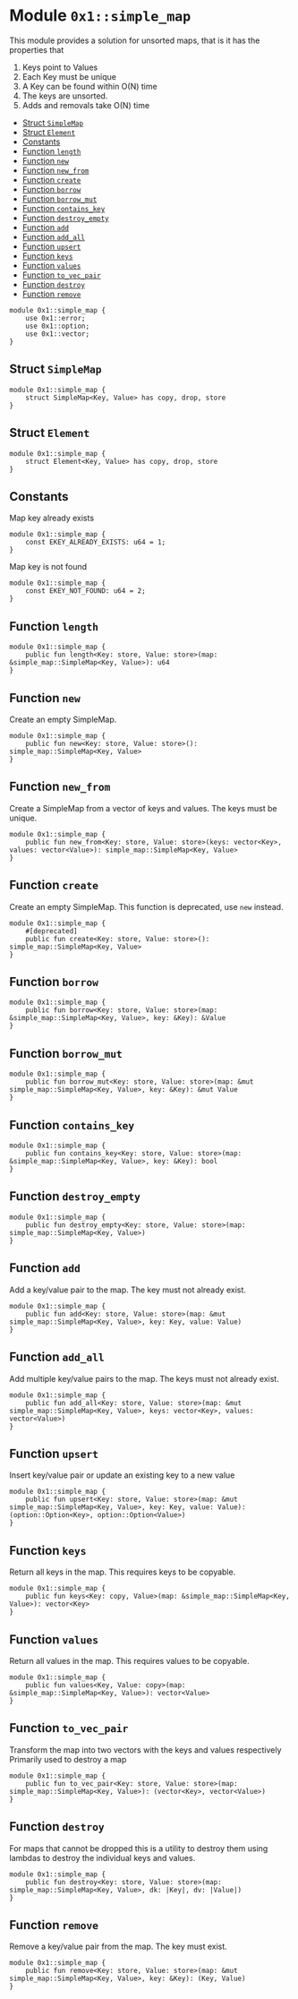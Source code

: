 <a id="0x1_simple_map"></a>

# Module `0x1::simple_map`

This module provides a solution for unsorted maps, that is it has the properties that

1. Keys point to Values
2. Each Key must be unique
3. A Key can be found within O(N) time
4. The keys are unsorted.
5. Adds and removals take O(N) time

- [Struct `SimpleMap`](#0x1_simple_map_SimpleMap)
- [Struct `Element`](#0x1_simple_map_Element)
- [Constants](#@Constants_0)
- [Function `length`](#0x1_simple_map_length)
- [Function `new`](#0x1_simple_map_new)
- [Function `new_from`](#0x1_simple_map_new_from)
- [Function `create`](#0x1_simple_map_create)
- [Function `borrow`](#0x1_simple_map_borrow)
- [Function `borrow_mut`](#0x1_simple_map_borrow_mut)
- [Function `contains_key`](#0x1_simple_map_contains_key)
- [Function `destroy_empty`](#0x1_simple_map_destroy_empty)
- [Function `add`](#0x1_simple_map_add)
- [Function `add_all`](#0x1_simple_map_add_all)
- [Function `upsert`](#0x1_simple_map_upsert)
- [Function `keys`](#0x1_simple_map_keys)
- [Function `values`](#0x1_simple_map_values)
- [Function `to_vec_pair`](#0x1_simple_map_to_vec_pair)
- [Function `destroy`](#0x1_simple_map_destroy)
- [Function `remove`](#0x1_simple_map_remove)

```move
module 0x1::simple_map {
    use 0x1::error;
    use 0x1::option;
    use 0x1::vector;
}
```

<a id="0x1_simple_map_SimpleMap"></a>

## Struct `SimpleMap`

```move
module 0x1::simple_map {
    struct SimpleMap<Key, Value> has copy, drop, store
}
```

<a id="0x1_simple_map_Element"></a>

## Struct `Element`

```move
module 0x1::simple_map {
    struct Element<Key, Value> has copy, drop, store
}
```

<a id="@Constants_0"></a>

## Constants

<a id="0x1_simple_map_EKEY_ALREADY_EXISTS"></a>

Map key already exists

```move
module 0x1::simple_map {
    const EKEY_ALREADY_EXISTS: u64 = 1;
}
```

<a id="0x1_simple_map_EKEY_NOT_FOUND"></a>

Map key is not found

```move
module 0x1::simple_map {
    const EKEY_NOT_FOUND: u64 = 2;
}
```

<a id="0x1_simple_map_length"></a>

## Function `length`

```move
module 0x1::simple_map {
    public fun length<Key: store, Value: store>(map: &simple_map::SimpleMap<Key, Value>): u64
}
```

<a id="0x1_simple_map_new"></a>

## Function `new`

Create an empty SimpleMap.

```move
module 0x1::simple_map {
    public fun new<Key: store, Value: store>(): simple_map::SimpleMap<Key, Value>
}
```

<a id="0x1_simple_map_new_from"></a>

## Function `new_from`

Create a SimpleMap from a vector of keys and values. The keys must be unique.

```move
module 0x1::simple_map {
    public fun new_from<Key: store, Value: store>(keys: vector<Key>, values: vector<Value>): simple_map::SimpleMap<Key, Value>
}
```

<a id="0x1_simple_map_create"></a>

## Function `create`

Create an empty SimpleMap.
This function is deprecated, use `new` instead.

```move
module 0x1::simple_map {
    #[deprecated]
    public fun create<Key: store, Value: store>(): simple_map::SimpleMap<Key, Value>
}
```

<a id="0x1_simple_map_borrow"></a>

## Function `borrow`

```move
module 0x1::simple_map {
    public fun borrow<Key: store, Value: store>(map: &simple_map::SimpleMap<Key, Value>, key: &Key): &Value
}
```

<a id="0x1_simple_map_borrow_mut"></a>

## Function `borrow_mut`

```move
module 0x1::simple_map {
    public fun borrow_mut<Key: store, Value: store>(map: &mut simple_map::SimpleMap<Key, Value>, key: &Key): &mut Value
}
```

<a id="0x1_simple_map_contains_key"></a>

## Function `contains_key`

```move
module 0x1::simple_map {
    public fun contains_key<Key: store, Value: store>(map: &simple_map::SimpleMap<Key, Value>, key: &Key): bool
}
```

<a id="0x1_simple_map_destroy_empty"></a>

## Function `destroy_empty`

```move
module 0x1::simple_map {
    public fun destroy_empty<Key: store, Value: store>(map: simple_map::SimpleMap<Key, Value>)
}
```

<a id="0x1_simple_map_add"></a>

## Function `add`

Add a key/value pair to the map. The key must not already exist.

```move
module 0x1::simple_map {
    public fun add<Key: store, Value: store>(map: &mut simple_map::SimpleMap<Key, Value>, key: Key, value: Value)
}
```

<a id="0x1_simple_map_add_all"></a>

## Function `add_all`

Add multiple key/value pairs to the map. The keys must not already exist.

```move
module 0x1::simple_map {
    public fun add_all<Key: store, Value: store>(map: &mut simple_map::SimpleMap<Key, Value>, keys: vector<Key>, values: vector<Value>)
}
```

<a id="0x1_simple_map_upsert"></a>

## Function `upsert`

Insert key/value pair or update an existing key to a new value

```move
module 0x1::simple_map {
    public fun upsert<Key: store, Value: store>(map: &mut simple_map::SimpleMap<Key, Value>, key: Key, value: Value): (option::Option<Key>, option::Option<Value>)
}
```

<a id="0x1_simple_map_keys"></a>

## Function `keys`

Return all keys in the map. This requires keys to be copyable.

```move
module 0x1::simple_map {
    public fun keys<Key: copy, Value>(map: &simple_map::SimpleMap<Key, Value>): vector<Key>
}
```

<a id="0x1_simple_map_values"></a>

## Function `values`

Return all values in the map. This requires values to be copyable.

```move
module 0x1::simple_map {
    public fun values<Key, Value: copy>(map: &simple_map::SimpleMap<Key, Value>): vector<Value>
}
```

<a id="0x1_simple_map_to_vec_pair"></a>

## Function `to_vec_pair`

Transform the map into two vectors with the keys and values respectively
Primarily used to destroy a map

```move
module 0x1::simple_map {
    public fun to_vec_pair<Key: store, Value: store>(map: simple_map::SimpleMap<Key, Value>): (vector<Key>, vector<Value>)
}
```

<a id="0x1_simple_map_destroy"></a>

## Function `destroy`

For maps that cannot be dropped this is a utility to destroy them
using lambdas to destroy the individual keys and values.

```move
module 0x1::simple_map {
    public fun destroy<Key: store, Value: store>(map: simple_map::SimpleMap<Key, Value>, dk: |Key|, dv: |Value|)
}
```

<a id="0x1_simple_map_remove"></a>

## Function `remove`

Remove a key/value pair from the map. The key must exist.

```move
module 0x1::simple_map {
    public fun remove<Key: store, Value: store>(map: &mut simple_map::SimpleMap<Key, Value>, key: &Key): (Key, Value)
}
```
